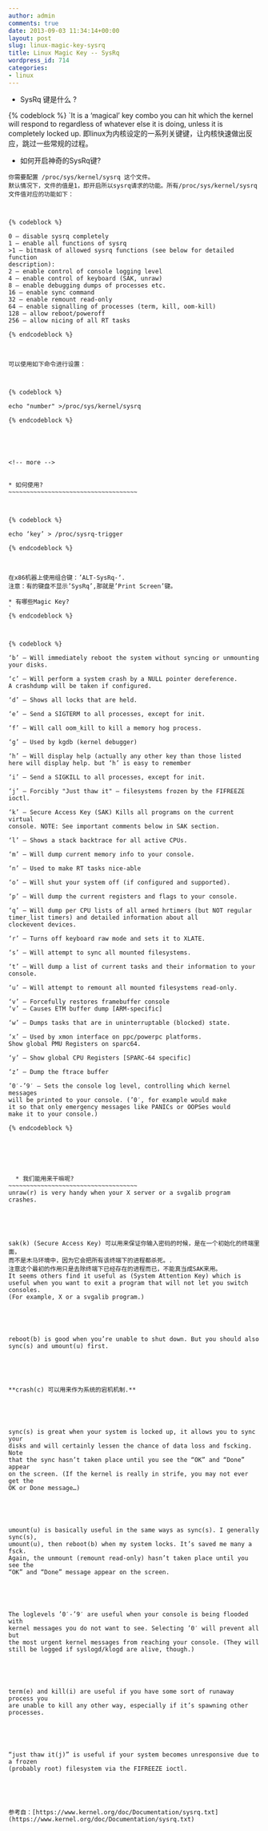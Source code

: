 ```yaml
---
author: admin
comments: true
date: 2013-09-03 11:34:14+00:00
layout: post
slug: linux-magic-key-sysrq
title: Linux Magic Key -- SysRq
wordpress_id: 714
categories:
- linux
---
```




  * SysRq 键是什么 ?




{% codeblock %}
`It is a ‘magical’ key combo you can hit which the kernel will respond to
regardless of whatever else it is doing, unless it is completely locked up.
即linux为内核设定的一系列关键键，让内核快速做出反应，跳过一些常规的过程。

* 如何开启神奇的SysRq键?
~~~~~~~~~~~~~~~~~~~~~~~~~~~~~~~~~~~~~~~
你需要配置 /proc/sys/kernel/sysrq 这个文件。
默认情况下，文件的值是1，即开启所以sysrq请求的功能。所有/proc/sys/kernel/sysrq文件值对应的功能如下：



{% codeblock %}

0 – disable sysrq completely
1 – enable all functions of sysrq
>1 – bitmask of allowed sysrq functions (see below for detailed function
description):
2 – enable control of console logging level
4 – enable control of keyboard (SAK, unraw)
8 – enable debugging dumps of processes etc.
16 – enable sync command
32 – enable remount read-only
64 – enable signalling of processes (term, kill, oom-kill)
128 – allow reboot/poweroff
256 – allow nicing of all RT tasks

{% endcodeblock %}



可以使用如下命令进行设置：



{% codeblock %}

echo "number" >/proc/sys/kernel/sysrq

{% endcodeblock %}





<!-- more -->


* 如何使用?
~~~~~~~~~~~~~~~~~~~~~~~~~~~~~~~~~~~~



{% codeblock %}

echo ‘key’ > /proc/sysrq-trigger

{% endcodeblock %}



在x86机器上使用组合键：’ALT-SysRq-‘.
注意：有的键盘不显示’SysRq’,那就是’Print Screen’键。

* 有哪些Magic Key?
`
{% endcodeblock %}



{% codeblock %}

‘b’ – Will immediately reboot the system without syncing or unmounting
your disks.

‘c’ – Will perform a system crash by a NULL pointer dereference.
A crashdump will be taken if configured.

‘d’ – Shows all locks that are held.

‘e’ – Send a SIGTERM to all processes, except for init.

‘f’ – Will call oom_kill to kill a memory hog process.

‘g’ – Used by kgdb (kernel debugger)

‘h’ – Will display help (actually any other key than those listed
here will display help. but ‘h’ is easy to remember

‘i’ – Send a SIGKILL to all processes, except for init.

‘j’ – Forcibly "Just thaw it" – filesystems frozen by the FIFREEZE ioctl.

‘k’ – Secure Access Key (SAK) Kills all programs on the current virtual
console. NOTE: See important comments below in SAK section.

‘l’ – Shows a stack backtrace for all active CPUs.

‘m’ – Will dump current memory info to your console.

‘n’ – Used to make RT tasks nice-able

‘o’ – Will shut your system off (if configured and supported).

‘p’ – Will dump the current registers and flags to your console.

‘q’ – Will dump per CPU lists of all armed hrtimers (but NOT regular
timer_list timers) and detailed information about all
clockevent devices.

‘r’ – Turns off keyboard raw mode and sets it to XLATE.

‘s’ – Will attempt to sync all mounted filesystems.

‘t’ – Will dump a list of current tasks and their information to your
console.

‘u’ – Will attempt to remount all mounted filesystems read-only.

‘v’ – Forcefully restores framebuffer console
‘v’ – Causes ETM buffer dump [ARM-specific]

‘w’ – Dumps tasks that are in uninterruptable (blocked) state.

‘x’ – Used by xmon interface on ppc/powerpc platforms.
Show global PMU Registers on sparc64.

‘y’ – Show global CPU Registers [SPARC-64 specific]

‘z’ – Dump the ftrace buffer

’0′-’9′ – Sets the console log level, controlling which kernel messages
will be printed to your console. (’0′, for example would make
it so that only emergency messages like PANICs or OOPSes would
make it to your console.)

{% endcodeblock %}






  * 我们能用来干嘛呢?
~~~~~~~~~~~~~~~~~~~~~~~~~~~~~~~~~~~~
unraw(r) is very handy when your X server or a svgalib program crashes.





sak(k) (Secure Access Key) 可以用来保证你输入密码的时候，是在一个初始化的终端里面，
而不是木马环境中，因为它会把所有该终端下的进程都杀死。.
注意这个最初的作用只是去除终端下已经存在的进程而已，不能真当成SAK来用。
It seems others find it useful as (System Attention Key) which is
useful when you want to exit a program that will not let you switch consoles.
(For example, X or a svgalib program.)





reboot(b) is good when you’re unable to shut down. But you should also
sync(s) and umount(u) first.





**crash(c) 可以用来作为系统的宕机机制.**





sync(s) is great when your system is locked up, it allows you to sync your
disks and will certainly lessen the chance of data loss and fscking. Note
that the sync hasn’t taken place until you see the “OK” and “Done” appear
on the screen. (If the kernel is really in strife, you may not ever get the
OK or Done message…)





umount(u) is basically useful in the same ways as sync(s). I generally sync(s),
umount(u), then reboot(b) when my system locks. It’s saved me many a fsck.
Again, the unmount (remount read-only) hasn’t taken place until you see the
“OK” and “Done” message appear on the screen.





The loglevels ’0′-’9′ are useful when your console is being flooded with
kernel messages you do not want to see. Selecting ’0′ will prevent all but
the most urgent kernel messages from reaching your console. (They will
still be logged if syslogd/klogd are alive, though.)





term(e) and kill(i) are useful if you have some sort of runaway process you
are unable to kill any other way, especially if it’s spawning other
processes.





“just thaw it(j)” is useful if your system becomes unresponsive due to a frozen
(probably root) filesystem via the FIFREEZE ioctl.





参考自：[https://www.kernel.org/doc/Documentation/sysrq.txt](https://www.kernel.org/doc/Documentation/sysrq.txt)



